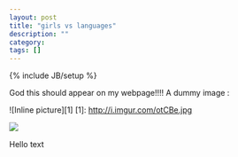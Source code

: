 ```yaml
---
layout: post
title: "girls vs languages"
description: ""
category: 
tags: []
---
```

{% include JB/setup %}

God this should appear on my webpage!!!!
A dummy image : 

![Inline picture][1] [1]: http://i.imgur.com/otCBe.jpg

<div style="float: left"><img src="http://i.imgur.com/otCBe.jpg" /></div>
<br />

Hello text